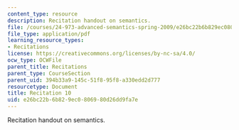 ```yaml
---
content_type: resource
description: Recitation handout on semantics.
file: /courses/24-973-advanced-semantics-spring-2009/e26bc22b6b829ec0806980d26dd9fa7e_MIT24_973s09_rec10.pdf
file_type: application/pdf
learning_resource_types:
- Recitations
license: https://creativecommons.org/licenses/by-nc-sa/4.0/
ocw_type: OCWFile
parent_title: Recitations
parent_type: CourseSection
parent_uid: 394b33a9-145c-51f8-95f8-a330edd2d777
resourcetype: Document
title: Recitation 10
uid: e26bc22b-6b82-9ec0-8069-80d26dd9fa7e
---
```

Recitation handout on semantics.